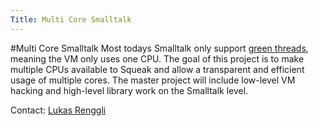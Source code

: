```yaml
---
Title: Multi Core Smalltalk
---
```

#Multi Core Smalltalk
Most todays Smalltalk only support [green threads](http://en.wikipedia.org/wiki/Multithreading), meaning the VM only uses one CPU. The goal of this project is to make multiple CPUs available to Squeak and allow a transparent and efficient usage of multiple cores. The master project will include low-level VM hacking and high-level library work on the Smalltalk level.

Contact: [Lukas Renggli](%base_url%/staff/lukasrenggli)
